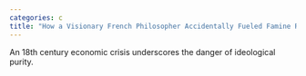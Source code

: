 ```yaml
---
categories: c
title: "How a Visionary French Philosopher Accidentally Fueled Famine Riots and Revolt"
---
```

An 18th century economic crisis underscores the danger of ideological purity.